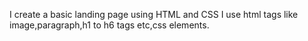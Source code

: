 I create a basic landing page using HTML and CSS 
I use html tags like image,paragraph,h1 to h6 tags etc,css elements.
